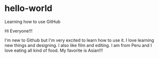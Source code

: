# hello-world
Learning how to use GitHub

Hi Everyone!!!

I'm new to Github but I'm very excited to learn how to use it. I love learning new things and designing. I also like film and editing.
I am from Peru and I love eating all kind of food. My favorite is Asian!!! 
